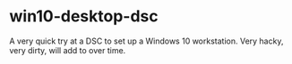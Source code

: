 # win10-desktop-dsc
A very quick try at a DSC to set up a Windows 10 workstation. Very hacky, very dirty, will add to over time.
